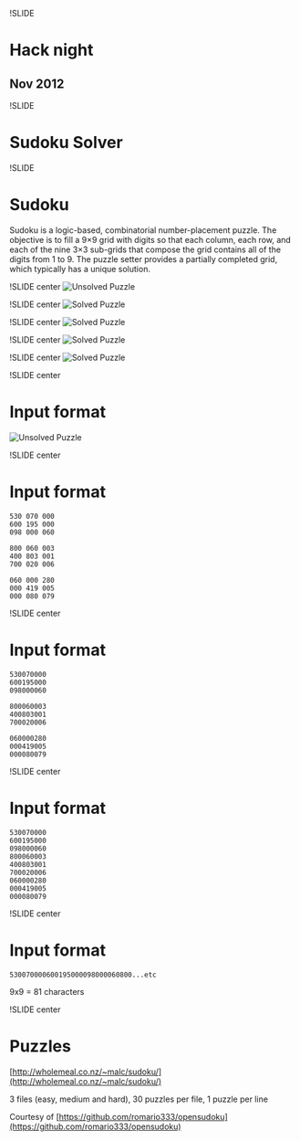 !SLIDE 
# Hack night #
## Nov 2012 ##

!SLIDE
# Sudoku Solver #

!SLIDE
# Sudoku #
Sudoku is a logic-based, combinatorial number-placement puzzle. The objective
is to fill a 9×9 grid with digits so that each column, each row, and each of
the nine 3×3 sub-grids that compose the grid contains all of the digits from 1
to 9. The puzzle setter provides a partially completed grid, which typically
has a unique solution.

!SLIDE center
![Unsolved Puzzle](Sudoku-by-L2G-20050714.svg)

!SLIDE center
![Solved Puzzle](Sudoku-by-L2G-20050714_solution.svg)

!SLIDE center
![Solved Puzzle](Sudoku-by-L2G-20050714_solution_horizontal.svg)

!SLIDE center
![Solved Puzzle](Sudoku-by-L2G-20050714_solution_vertical.svg)

!SLIDE center
![Solved Puzzle](Sudoku-by-L2G-20050714_solution_9x9.svg)

!SLIDE center
# Input format #
![Unsolved Puzzle](Sudoku-by-L2G-20050714.svg)

!SLIDE center
# Input format #
    530 070 000
    600 195 000
    098 000 060
    
    800 060 003
    400 803 001
    700 020 006
    
    060 000 280
    000 419 005
    000 080 079

!SLIDE center
# Input format #
    530070000
    600195000
    098000060
    
    800060003
    400803001
    700020006
    
    060000280
    000419005
    000080079

!SLIDE center
# Input format #
    530070000
    600195000
    098000060
    800060003
    400803001
    700020006
    060000280
    000419005
    000080079

!SLIDE center
# Input format #
    530070000600195000098000060800...etc

9x9 = 81 characters

!SLIDE center
# Puzzles #
[http://wholemeal.co.nz/~malc/sudoku/](http://wholemeal.co.nz/~malc/sudoku/)

3 files (easy, medium and hard), 30 puzzles per file, 1 puzzle per line

Courtesy of [https://github.com/romario333/opensudoku](https://github.com/romario333/opensudoku)
